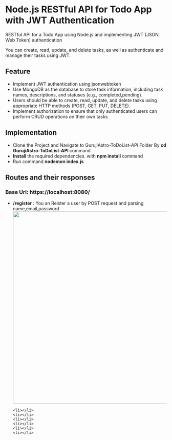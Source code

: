 <h1>Node.js RESTful API for Todo App with JWT Authentication</h1>

<p> RESTful API for a Todo App using Node.js and implementing JWT (JSON Web Token) authentication </p>

<p> You can create, read, update, and delete tasks, as well as authenticate and manage their tasks using JWT. </p>

<h2> Feature </h2>

<ul>
    <li> Implement JWT authentication using jsonwebtoken </li>
    <li>Use MongoDB as the database to store task information, including task names, descriptions, and statuses (e.g., completed,pending).  </li>
    <li> Users should be able to create, read, update, and delete tasks using appropriate HTTP methods (POST, GET, PUT, DELETE). </li>
    <li>  Implement authorization to ensure that only authenticated users can perform CRUD operations on their own tasks</li>
</ul>

<h2> Implementation </h2>

<ul>
    <li> Clone the Project and Navigate to GurujiAstro-ToDoList-API Folder By <b> cd GurujiAstro-ToDoList-API </b> command  </li>
    <li> <b>Install </b>  the required dependencies. with <b> npm install </b> command</li>
    <li> Run command <b>nodemon index.js</b> </li>
    
</ul>

<h2>Routes and their responses</h2>
<h3> Base Url: <b>https://localhost:8080/</b> </h3>

<ul>
    <li> <b>/register</b> : You an Reister a user by POST request and parsing name,email,password</li>
    <div>
        <img src="https://i.ibb.co/mtqW8bL/reg.png" height="600" width="500">
    </div>
    
    <li></li>
    <li></li>
    <li></li>
    <li></li>
    <li></li>
    <li></li>
</ul>
